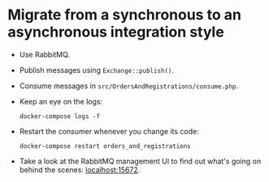 # Migrate from a synchronous to an asynchronous integration style

- Use RabbitMQ.
- Publish messages using `Exchange::publish()`.
- Consume messages in `src/OrdersAndRegistrations/consume.php`.
- Keep an eye on the logs:

    ```
    docker-compose logs -f
    ```

- Restart the consumer whenever you change its code:

    ```
    docker-compose restart orders_and_registrations
    ```

- Take a look at the RabbitMQ management UI to find out what's going on behind the scenes: [localhost:15672](http://localhost:15672/).
